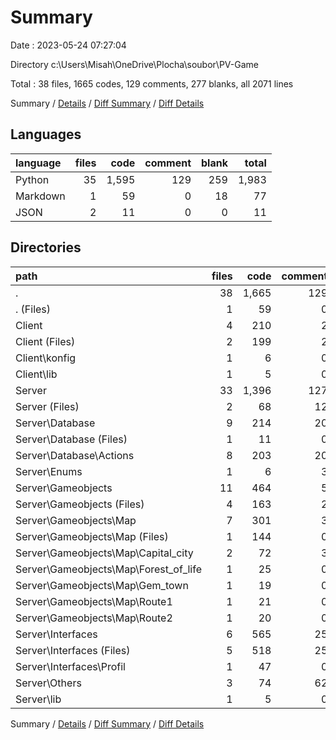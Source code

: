 # Summary

Date : 2023-05-24 07:27:04

Directory c:\\Users\\Misah\\OneDrive\\Plocha\\soubor\\PV-Game

Total : 38 files,  1665 codes, 129 comments, 277 blanks, all 2071 lines

Summary / [Details](details.md) / [Diff Summary](diff.md) / [Diff Details](diff-details.md)

## Languages
| language | files | code | comment | blank | total |
| :--- | ---: | ---: | ---: | ---: | ---: |
| Python | 35 | 1,595 | 129 | 259 | 1,983 |
| Markdown | 1 | 59 | 0 | 18 | 77 |
| JSON | 2 | 11 | 0 | 0 | 11 |

## Directories
| path | files | code | comment | blank | total |
| :--- | ---: | ---: | ---: | ---: | ---: |
| . | 38 | 1,665 | 129 | 277 | 2,071 |
| . (Files) | 1 | 59 | 0 | 18 | 77 |
| Client | 4 | 210 | 2 | 22 | 234 |
| Client (Files) | 2 | 199 | 2 | 21 | 222 |
| Client\\konfig | 1 | 6 | 0 | 0 | 6 |
| Client\\lib | 1 | 5 | 0 | 1 | 6 |
| Server | 33 | 1,396 | 127 | 237 | 1,760 |
| Server (Files) | 2 | 68 | 12 | 11 | 91 |
| Server\\Database | 9 | 214 | 20 | 30 | 264 |
| Server\\Database (Files) | 1 | 11 | 0 | 3 | 14 |
| Server\\Database\\Actions | 8 | 203 | 20 | 27 | 250 |
| Server\\Enums | 1 | 6 | 3 | 2 | 11 |
| Server\\Gameobjects | 11 | 464 | 5 | 85 | 554 |
| Server\\Gameobjects (Files) | 4 | 163 | 2 | 29 | 194 |
| Server\\Gameobjects\\Map | 7 | 301 | 3 | 56 | 360 |
| Server\\Gameobjects\\Map (Files) | 1 | 144 | 0 | 31 | 175 |
| Server\\Gameobjects\\Map\\Capital_city | 2 | 72 | 3 | 15 | 90 |
| Server\\Gameobjects\\Map\\Forest_of_life | 1 | 25 | 0 | 3 | 28 |
| Server\\Gameobjects\\Map\\Gem_town | 1 | 19 | 0 | 2 | 21 |
| Server\\Gameobjects\\Map\\Route1 | 1 | 21 | 0 | 3 | 24 |
| Server\\Gameobjects\\Map\\Route2 | 1 | 20 | 0 | 2 | 22 |
| Server\\Interfaces | 6 | 565 | 25 | 93 | 683 |
| Server\\Interfaces (Files) | 5 | 518 | 25 | 83 | 626 |
| Server\\Interfaces\\Profil | 1 | 47 | 0 | 10 | 57 |
| Server\\Others | 3 | 74 | 62 | 15 | 151 |
| Server\\lib | 1 | 5 | 0 | 1 | 6 |

Summary / [Details](details.md) / [Diff Summary](diff.md) / [Diff Details](diff-details.md)